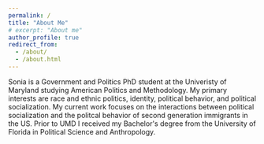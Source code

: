 ```yaml
---
permalink: /
title: "About Me"
# excerpt: "About me"
author_profile: true
redirect_from: 
  - /about/
  - /about.html
---
```


Sonia is a Government and Politics PhD student at the Univeristy of Maryland studying American Politics and Methodology. My primary interests are race and ethnic politics, identity, political behavior, and political socialization. My current work focuses on the interactions between political socialization and the politcal behavior of second generation immigrants in the US. Prior to UMD I received my Bachelor's degree from the University of Florida in Political Science and Anthropology. 
